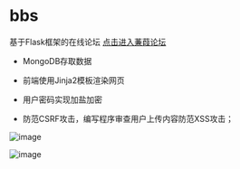 # bbs

基于Flask框架的在线论坛 [点击进入蒹葭论坛](www.freeurheart.cc)

- MongoDB存取数据

- 前端使用Jinja2模板渲染网页

- 用户密码实现加盐加密

- 防范CSRF攻击，编写程序审查用户上传内容防范XSS攻击；


![image](https://github.com/xly403021715/bbs/blob/master/screenshot/1.png)

![image](https://github.com/xly403021715/bbs/blob/master/screenshot/2.png)


